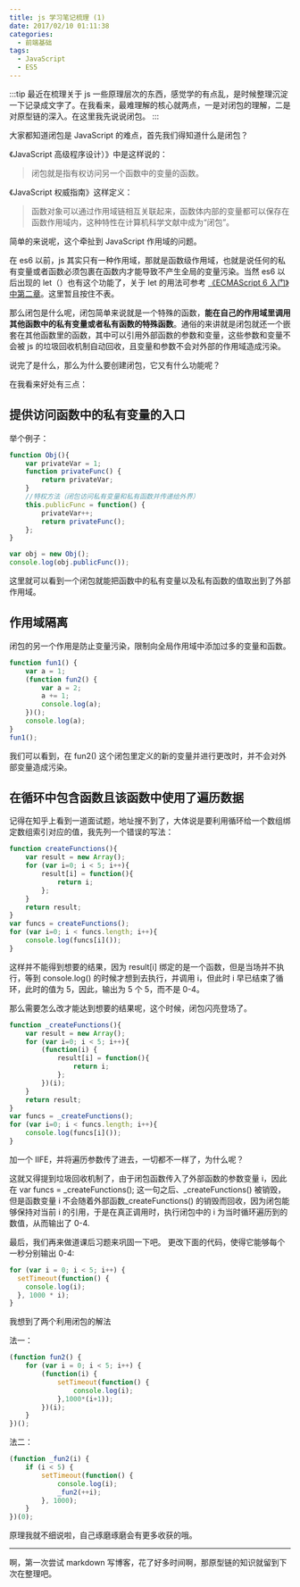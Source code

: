 ```yaml
---
title: js 学习笔记梳理 (1)
date: 2017/02/10 01:11:38
categories: 
  - 前端基础
tags: 
  - JavaScript
  - ES5
---
```


:::tip
最近在梳理关于 js 一些原理层次的东西，感觉学的有点乱，是时候整理沉淀一下记录成文字了。在我看来，最难理解的核心就两点，一是对闭包的理解，二是对原型链的深入。在这里我先说说闭包。
:::

<!-- more -->

大家都知道闭包是 JavaScript 的难点，首先我们得知道什么是闭包？

《JavaScript 高级程序设计）》中是这样说的：
>闭包就是指有权访问另一个函数中的变量的函数。

《JavaScript 权威指南》这样定义：
>函数对象可以通过作用域链相互关联起来，函数体内部的变量都可以保存在函数作用域内，这种特性在计算机科学文献中成为“闭包”。

简单的来说呢，这个牵扯到 JavaScript 作用域的问题。

在 es6 以前，js 其实只有一种作用域，那就是函数级作用域，也就是说任何的私有变量或者函数必须包裹在函数内才能导致不产生全局的变量污染。当然 es6 以后出现的 let（）也有这个功能了，关于 let 的用法可参考 [《ECMAScript 6 入门》中第二章](http://es6.ruanyifeng.com/#docs/let)。这里暂且按住不表。

那么闭包是什么呢，闭包简单来说就是一个特殊的函数，**能在自己的作用域里调用其他函数中的私有变量或者私有函数的特殊函数**。通俗的来讲就是闭包就还一个嵌套在其他函数里的函数，其中可以引用外部函数的参数和变量，这些参数和变量不会被 js 的垃圾回收机制自动回收，且变量和参数不会对外部的作用域造成污染。

说完了是什么，那么为什么要创建闭包，它又有什么功能呢？

在我看来好处有三点：

## 提供访问函数中的私有变量的入口

举个例子：

```javascript
function Obj(){
    var privateVar = 1;
    function privateFunc() {
        return privateVar;
    }
    //特权方法（闭包访问私有变量和私有函数并传递给外界）
    this.publicFunc = function() {
        privateVar++;
        return privateFunc();
    };
}

var obj = new Obj();
console.log(obj.publicFunc());
```

这里就可以看到一个闭包就能把函数中的私有变量以及私有函数的值取出到了外部作用域。

## 作用域隔离

闭包的另一个作用是防止变量污染，限制向全局作用域中添加过多的变量和函数。

```javascript
function fun1() {
    var a = 1;
    (function fun2() {
        var a = 2;
        a += 1;
        console.log(a);
    })();
    console.log(a);
}
fun1();
```

我们可以看到，在 fun2() 这个闭包里定义的新的变量并进行更改时，并不会对外部变量造成污染。

## 在循环中包含函数且该函数中使用了遍历数据

记得在知乎上看到一道面试题，地址搜不到了，大体说是要利用循环给一个数组绑定数组索引对应的值，我先列一个错误的写法：

```javascript
function createFunctions(){
    var result = new Array();
    for (var i=0; i < 5; i++){
        result[i] = function(){
            return i;
        };
    }
    return result;
}
var funcs = createFunctions();
for (var i=0; i < funcs.length; i++){
    console.log(funcs[i]());
}
```

这样并不能得到想要的结果，因为 result[i] 绑定的是一个函数，但是当场并不执行，等到 console.log() 的时候才想到去执行，并调用 i，但此时 i 早已结束了循环，此时的值为 5，因此，输出为 5 个 5，而不是 0-4。

那么需要怎么改才能达到想要的结果呢，这个时候，闭包闪亮登场了。

```javascript
function _createFunctions(){
    var result = new Array();
    for (var i=0; i < 5; i++){
        (function(i) {
            result[i] = function(){
                return i;
            };
        })(i);
    }
    return result;
}
var funcs = _createFunctions();
for (var i=0; i < funcs.length; i++){
    console.log(funcs[i]());
}
```

加一个 IIFE，并将遍历参数传了进去，一切都不一样了，为什么呢？

这就又得提到垃圾回收机制了，由于闭包函数传入了外部函数的参数变量 i，因此在 var funcs = \_createFunctions(); 这一句之后、_createFunctions() 被销毁，但是函数变量 i 不会随着外部函数_createFunctions() 的销毁而回收，因为闭包能够保持对当前 i 的引用，于是在真正调用时，执行闭包中的 i 为当时循环遍历到的数值，从而输出了 0-4.

最后，我们再来做道课后习题来巩固一下吧。
更改下面的代码，使得它能够每个一秒分别输出 0-4:

```javascript
for (var i = 0; i < 5; i++) {
  setTimeout(function() {
    console.log(i);
  }, 1000 * i);
}
```

我想到了两个利用闭包的解法

法一：

```javascript
(function fun2() {
    for (var i = 0; i < 5; i++) {
        (function(i) {
            setTimeout(function() {
                console.log(i);
            },1000*(i+1));
        })(i);
    }
})();
```

法二：

```javascript
(function _fun2(i) {
    if (i < 5) {
        setTimeout(function() {
            console.log(i);
            _fun2(++i);
        }, 1000);
    }
})(0);
```

原理我就不细说啦，自己琢磨琢磨会有更多收获的哦。

---

啊，第一次尝试 markdown 写博客，花了好多时间啊，那原型链的知识就留到下次在整理吧。
